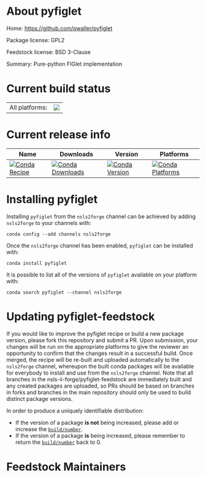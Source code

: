 About pyfiglet
==============

Home: https://github.com/pwaller/pyfiglet

Package license: GPL2

Feedstock license: BSD 3-Clause

Summary: Pure-python FIGlet implementation



Current build status
====================


<table><tr><td>All platforms:</td>
    <td>
      <a href="https://dev.azure.com/nsls2forge/nsls2forge/_build/latest?definitionId=195&branchName=master">
        <img src="https://dev.azure.com/nsls2forge/nsls2forge/_apis/build/status/pyfiglet-feedstock?branchName=master">
      </a>
    </td>
  </tr>
</table>

Current release info
====================

| Name | Downloads | Version | Platforms |
| --- | --- | --- | --- |
| [![Conda Recipe](https://img.shields.io/badge/recipe-pyfiglet-green.svg)](https://anaconda.org/nsls2forge/pyfiglet) | [![Conda Downloads](https://img.shields.io/conda/dn/nsls2forge/pyfiglet.svg)](https://anaconda.org/nsls2forge/pyfiglet) | [![Conda Version](https://img.shields.io/conda/vn/nsls2forge/pyfiglet.svg)](https://anaconda.org/nsls2forge/pyfiglet) | [![Conda Platforms](https://img.shields.io/conda/pn/nsls2forge/pyfiglet.svg)](https://anaconda.org/nsls2forge/pyfiglet) |

Installing pyfiglet
===================

Installing `pyfiglet` from the `nsls2forge` channel can be achieved by adding `nsls2forge` to your channels with:

```
conda config --add channels nsls2forge
```

Once the `nsls2forge` channel has been enabled, `pyfiglet` can be installed with:

```
conda install pyfiglet
```

It is possible to list all of the versions of `pyfiglet` available on your platform with:

```
conda search pyfiglet --channel nsls2forge
```




Updating pyfiglet-feedstock
===========================

If you would like to improve the pyfiglet recipe or build a new
package version, please fork this repository and submit a PR. Upon submission,
your changes will be run on the appropriate platforms to give the reviewer an
opportunity to confirm that the changes result in a successful build. Once
merged, the recipe will be re-built and uploaded automatically to the
`nsls2forge` channel, whereupon the built conda packages will be available for
everybody to install and use from the `nsls2forge` channel.
Note that all branches in the nsls-ii-forge/pyfiglet-feedstock are
immediately built and any created packages are uploaded, so PRs should be based
on branches in forks and branches in the main repository should only be used to
build distinct package versions.

In order to produce a uniquely identifiable distribution:
 * If the version of a package **is not** being increased, please add or increase
   the [``build/number``](https://conda.io/docs/user-guide/tasks/build-packages/define-metadata.html#build-number-and-string).
 * If the version of a package **is** being increased, please remember to return
   the [``build/number``](https://conda.io/docs/user-guide/tasks/build-packages/define-metadata.html#build-number-and-string)
   back to 0.

Feedstock Maintainers
=====================


